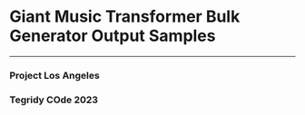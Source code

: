 # Giant Music Transformer Bulk Generator Output Samples

***

### Project Los Angeles
### Tegridy COde 2023
